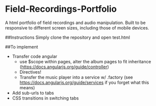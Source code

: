 # Field-Recordings-Portfolio
A html portfolio of field recordings and audio manipulation. Built to be responsive to different screen sizes, including those of mobile devices.

##Instructions
Simply clone the repository and open test.html

##To implement
- Transfer code angular
  - use $scope within pages, alter the album pages to fit inheritance (https://docs.angularjs.org/guide/controller)
  - Directives!
  - Transfer the music player into a service w/ .factory (see https://docs.angularjs.org/guide/services if you forget what this means)
- Add sub-urls to tabs
- CSS transitions in switching tabs
